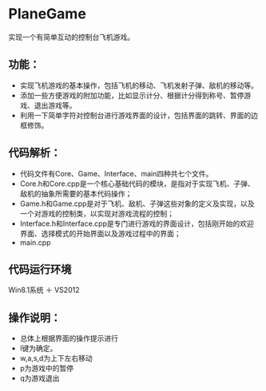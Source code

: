 # PlaneGame
实现一个有简单互动的控制台飞机游戏。


## 功能： 
- 实现飞机游戏的基本操作，包括飞机的移动、飞机发射子弹、敌机的移动等。
- 添加一些方便游戏的附加功能，比如显示计分、根据计分得到称号、暂停游戏、退出游戏等。
- 利用一下简单字符对控制台进行游戏界面的设计，包括界面的跳转、界面的边框修饰。
      
## 代码解析：
- 代码文件有Core、Game、Interface、main四种共七个文件。
- Core.h和Core.cpp是一个核心基础代码的模块，是指对于实现飞机、子弹、敌机的抽象所需要的基本代码操作；
- Game.h和Game.cpp是对于飞机、敌机、子弹这些对象的定义及实现，以及一个对游戏的控制类，以实现对游戏流程的控制；
- Interface.h和Interface.cpp是专门进行游戏的界面设计，包括刚开始的欢迎界面、选择模式的开始界面以及游戏过程中的界面；
- main.cpp
      
## 代码运行环境
Win8.1系统 ＋ VS2012

## 操作说明： 
- 总体上根据界面的操作提示进行
- l键为确定。
- w,a,s,d为上下左右移动
- p为游戏中的暂停
- q为游戏退出
